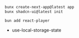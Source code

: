 ```bash
bunx create-next-app@latest app
bunx shadcn-ui@latest init
```

```bash
bun add react-player
```

- use-local-storage-state